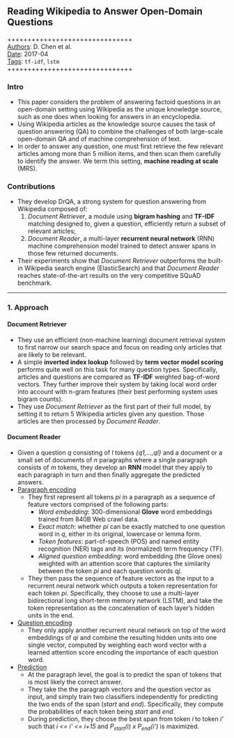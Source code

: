 ## Reading Wikipedia to Answer Open-Domain Questions

+++++++++++++++++++++++++++++++  
<ins>Authors</ins>: D. Chen et al.  
<ins>Date</ins>: 2017-04  
<ins>Tags</ins>: `tf-idf`, `lstm`     
+++++++++++++++++++++++++++++++  


### Intro

- This paper considers the problem of answering factoid questions in an open-domain setting using Wikipedia as the unique knowledge source, such as one does when looking for answers in an encyclopedia.
- Using Wikipedia articles as the knowledge source causes the task of question answering (QA) to combine the challenges of both large-scale open-domain QA and of machine comprehension of text.
- In order to answer any question, one must first retrieve the few relevant articles among more than 5 million items, and then scan them carefully to identify the answer. We term this setting, **machine reading at scale** (MRS).


### Contributions

- They develop DrQA, a strong system for question answering from Wikipedia composed of: 
  1. *Document Retriever*, a module using **bigram hashing** and **TF-IDF** matching designed to, given a question, efficiently return a subset of relevant articles;
  2. *Document Reader*, a multi-layer **recurrent neural network** (RNN) machine comprehension model trained to detect answer spans in those few returned documents.
- Their experiments show that *Document Retriever* outperforms the built-in Wikipedia search engine (ElasticSearch) and that *Document Reader* reaches state-of-the-art results on the very competitive SQuAD benchmark.

***

### 1. Approach

#### Document Retriever

- They use an efficient (non-machine learning) document retrieval system to first narrow our search space and focus on reading only articles that are likely to be relevant.
- A simple **inverted index lookup** followed by **term vector model scoring** performs quite well on this task for many question types. Specifically, articles and questions are compared as **TF-IDF** weighted bag-of-word vectors. They further improve their system by taking local word order into account with n-gram features (their best performing system uses bigram counts).
- They use *Document Retriever* as the first part of their full model, by setting it to return 5 Wikipedia articles given any question. Those articles are then processed by *Document Reader*.


#### Document Reader

- Given a question *q* consisting of *l* tokens *{q1,...,ql}* and a document or a small set of documents of *n* paragraphs where a single paragraph consists of *m* tokens, they develop an **RNN** model that they apply to each paragraph in turn and then finally aggregate the predicted answers.
- <ins>Paragraph encoding</ins>
  - They first represent all tokens *pi* in a paragraph as a sequence of feature vectors comprised of the following parts:
    - *Word embedding*: 300-dimensional **Glove** word embeddings trained from 840B Web crawl data.
    - *Exact match*: whether *pi* can be exactly matched to one question word in *q*, either in its original, lowercase or lemma form.
    - *Token features*: part-of-speech (POS) and named entity recognition (NER) tags and its (normalized) term frequency (TF).
    - *Aligned question embedding*: word embedding (the Glove ones) weighted with an attention score that captures the similarity between the token *pi* and each question words *qj*.
  - They then pass the sequence of feature vectors as the input to a recurrent neural network which outputs a token representation for each token *pi*. Specifically, they choose to use a multi-layer bidirectional long short-term memory network (LSTM), and take the token representation as the concatenation of each layer’s hidden units in the end.
- <ins>Question encoding</ins>
  - They only apply another recurrent neural network on top of the word embeddings of *qi* and combine the resulting hidden units into one single vector, computed by weighting each word vector with a learned attention score encoding the importance of each question word.
- <ins>Prediction</ins>
  - At the paragraph level, the goal is to predict the span of tokens that is most likely the correct answer.
  - They take the the paragraph vectors and the question vector as input, and simply train two classifiers independently for predicting the two ends of the span (*start* and *end*). Specifically, they compute the probabilities of each token being *start* and *end*.
  - During prediction, they choose the best span from token *i* to token *i'* such that *i <= i' <= i+15* and *P<sub>start</sub>(i) x P<sub>end</sub>(i')* is maximized.
